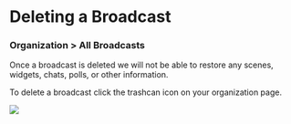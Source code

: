 # Deleting a Broadcast



### **Organization > All Broadcasts**

Once a broadcast is deleted we will not be able to restore any scenes, widgets, chats, polls, or other information.&#x20;

To delete a broadcast click the trashcan icon on your organization page.&#x20;

![](https://ucarecdn.com/4679f299-0a49-4094-ae5f-4e6a33bd2de7/)
